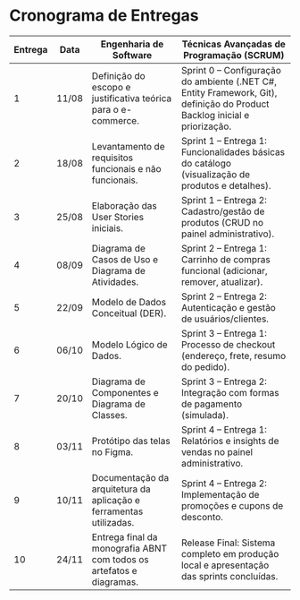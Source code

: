 # Cronograma de Entregas

| Entrega | Data   | Engenharia de Software                                     | Técnicas Avançadas de Programação (SCRUM)                                                                                  |
|---------|--------|-----------------------------------------------------------|-----------------------------------------------------------------------------------------------------------------------------|
| 1       | 11/08  | Definição do escopo e justificativa teórica para o e-commerce. | Sprint 0 – Configuração do ambiente (.NET C#, Entity Framework, Git), definição do Product Backlog inicial e priorização.     |
| 2       | 18/08  | Levantamento de requisitos funcionais e não funcionais.    | Sprint 1 – Entrega 1: Funcionalidades básicas do catálogo (visualização de produtos e detalhes).                             |
| 3       | 25/08  | Elaboração das User Stories iniciais.                      | Sprint 1 – Entrega 2: Cadastro/gestão de produtos (CRUD no painel administrativo).                                           |
| 4       | 08/09  | Diagrama de Casos de Uso e Diagrama de Atividades.         | Sprint 2 – Entrega 1: Carrinho de compras funcional (adicionar, remover, atualizar).                                         |
| 5       | 22/09  | Modelo de Dados Conceitual (DER).                           | Sprint 2 – Entrega 2: Autenticação e gestão de usuários/clientes.                                                           |
| 6       | 06/10  | Modelo Lógico de Dados.                                     | Sprint 3 – Entrega 1: Processo de checkout (endereço, frete, resumo do pedido).                                              |
| 7       | 20/10  | Diagrama de Componentes e Diagrama de Classes.             | Sprint 3 – Entrega 2: Integração com formas de pagamento (simulada).                                                        |
| 8       | 03/11  | Protótipo das telas no Figma.                              | Sprint 4 – Entrega 1: Relatórios e insights de vendas no painel administrativo.                                              |
| 9       | 10/11  | Documentação da arquitetura da aplicação e ferramentas utilizadas. | Sprint 4 – Entrega 2: Implementação de promoções e cupons de desconto.                                                      |
| 10      | 24/11  | Entrega final da monografia ABNT com todos os artefatos e diagramas. | Release Final: Sistema completo em produção local e apresentação das sprints concluídas.                                     |
